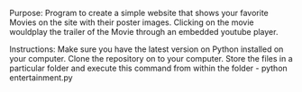 Purpose:
Program to create a simple website that shows your favorite Movies on the site with their poster images. Clicking on the movie wouldplay the trailer of the Movie through an embedded youtube player. 

Instructions:
Make sure you have the latest version on Python installed on your computer. 
Clone the repository on to your computer. Store the files in a particular folder and execute this command from within the folder - 
python entertainment.py


